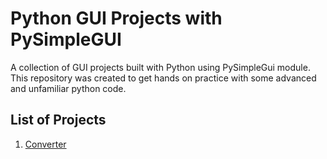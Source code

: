 # Python GUI Projects with PySimpleGUI

A collection of GUI projects built with Python using PySimpleGui module. This repository was created to get hands on practice with some advanced and unfamiliar python code.

## List of Projects

1. [Converter](./01-converter/)
